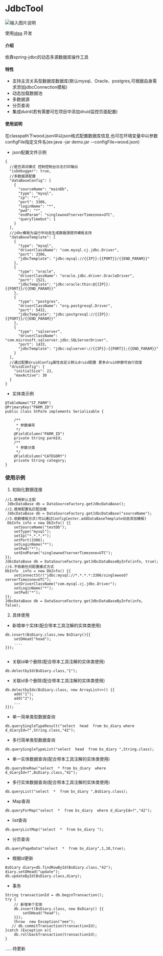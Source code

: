 # JdbcTool
![输入图片说明](https://images.gitee.com/uploads/images/2021/0630/160626_0bf1b19a_688326.png "屏幕截图.png")

使用[idea](https://www.jetbrains.com/?from=jdbcTool) 开发
#### 介绍

依靠spring-jdbc的动态多源数据库操作工具

#### 特性

- 支持主流关系型数据库数据库(默认mysql、Oracle、postgres,可根据自身需求添加jdbcConnection模板)
- 动态加载数据池
- 多数据源
- 分页查询
- 集成duird(若有需要可在项目中添加druid监控页面配置)

#### 使用说明

在classpath下wood.json中以json格式配置数据库信息,也可在环境变量中以参数configFile指定文件名(ex:java -jar demo.jar --configFile=wood.json)

- json配置文件示例

```
{
  //是否调试模式 控制控制台日志打印输出
  "isDebugger": true,
  //多数据源配置
  "dataBaseConfig": [
    {
      "sourceName": "mainDb",
      "type": "mysql",
      "ip": "*",
      "port": 3306,
      "loginName": "*",
      "pwd": "*",
      "endParam": "singlewood?serverTimezone=UTC",
      "queryTimeOut": 1
    }
  ],
  //jdbc模板为运行中动态生成数据源提供模板支持
  "dataBaseTemplate": [
    {
      "type": "mysql",
      "driverClassName": "com.mysql.cj.jdbc.Driver",
      "port": 3306,
      "jdbcTemplate": "jdbc:mysql://{{IP}}:{{PORT}}/{{END_PARAM}}"
    },
    {
      "type": "oracle",
      "driverClassName": "oracle.jdbc.driver.OracleDriver",
      "port": 1521,
      "jdbcTemplate": "jdbc:oracle:thin:@{{IP}}:{{PORT}}/{{END_PARAM}}"
    },
    {
      "type": "postgres",
      "driverClassName": "org.postgresql.Driver",
      "port": 5432,
      "jdbcTemplate": "jdbc:postgresql://{{IP}}:{{PORT}}/{{END_PARAM}}"
    },
    {
      "type": "sqlserver",
      "driverClassName": "com.microsoft.sqlserver.jdbc.SQLServerDriver",
      "port": 1433,
      "jdbcTemplate": "jdbc:sqlserver://{{IP}}:{{PORT}};{{END_PARAM}}"
    }
  ],
  //通过配置druidConfig属性自定义默认druid配置 更多druid参数可自行百度
  "druidConfig": {
    "initialSize": 22,
    "maxActive": 30
  }
}

```

- 实体类示例

```
@TableName("ST_PARM")
@PrimaryKey("PARM_ID")
public class StParm implements Serializable {

    /**
     * 参数编号
     */
    @FieldColumn("PARM_ID")
    private String parmId;
    /**
     * 参数分类
     */
    @FieldColumn("CATEGORY")
    private String category;
}
```

### 使用示例

1. 初始化数据连接

```
//1.使用默认主配
 JdbcDataBase db = DataSourceFactory.getJdbcDataBase();
//2.使用配置名匹配加载
 JdbcDataBase db = DataSourceFactory.getJdbcDataBase("sourceName");
//3.依赖模板方式(可以通过ConfigCenter.addDataBaseTemplate动态添加模板)
 DbInfo info = new DbInfo() {{
    setSourceName("testDb");
    setType("mysql");
    setIp("*.*.*.*");
    setPort(3306);
    setLoginName("*");
    setPwd("*");
    setEndParam("singlewood?serverTimezone=UTC");
}};
JdbcDataBase db = DataSourceFactory.getJdbcDataBaseByInfo(info, true);
//4.不依赖任何配置模式方式
DbInfo  info = new DbInfo() {{
    setConnectStr("jdbc:mysql://*.*.*.*:3306/singlewood?serverTimezone=UTC");
    setDriverClassName("com.mysql.cj.jdbc.Driver");
    setLoginName("*");
    setPwd("*");
}};
JdbcDataBase db = DataSourceFactory.getJdbcDataBaseByInfo(info, false);
```

2. 具体使用

- 新增单个实体(配合带本工具注解的实体类使用)

```
db.insert(BsDiary.class,new BsDiary(){{
    setDHead("head");
    ....
}});
            
```

- 关联id单个删除(配合带本工具注解的实体类使用)

```
db.delectbyId(BsDiary.class,"1");
```

- 关联id多个删除(配合带本工具注解的实体类使用)

```
db.delectbyIds(BsDiary.class, new ArrayList<>() {{
    add("1");
    add("2");
    ...
}});
```

- 单一简单类型数据查询

```
db.querySingleTypeResult("select  head  from bs_diary where d_diaryId=?",String.class,"42");
```

- 多行简单类型数据查询

```
db.querySingleTypeList("select  head  from bs_diary ",String.class);
```

- 单一实体数据查询(配合带本工具注解的实体类使用)

```
db.queryOneRow("select  * from bs_diary  where d_diaryId=?",BsDiary.class,"42");
```

- 多行实体数据查询(配合带本工具注解的实体类使用)

```
db.queryList("select  *  from bs_diary ",BsDiary.class);
```

- Map查询

```
db.queryForMap("select  *  from bs_diary  where d_diaryId=?","42");
```

- list<Map>查询

```
db.queryListMap("select  *  from bs_diary ");
```

- 分页查询

```                                                                                                                                                                                                                                                                                                                                                                                                                                                                                                                                                                                                                                                                                                                                                                                                                                                                                                                                                                                                                                                                                                                                                                                                                                                                                                                                                                                                                                                                                                                                                                                                                                                                                                                                                                                                                                                                                                                                                                                                                                                                                                                                                                                                                               
db.queryPageData("select  *  from bs_diary",1,10,true);
```

- 根据id更新

```
BsDiary diary=db.findRowById(BsDiary.class,"42");
diary.setDHead("update");
db.updateById(BsDiary.class,diary);
```

- 事务

```
String transactionId = db.beginTransaction();
try {
    // 新增单个实体
    db.insert(BsDiary.class, new BsDiary() {{
        setDHead("head");
    }});
    throw  new Exception("eee");
   // db.commitTransaction(transactionId);
}catch (Exception e){
    db.rollbackTransaction(transactionId);
}
```

......待更新













